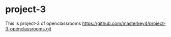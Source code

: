 # project-3
This is project-3 of openclassrooms
https://github.com/masterkey4/project-3-openclassrooms.git

